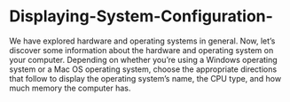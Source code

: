 # Displaying-System-Configuration-
We have explored hardware and operating systems in general. Now, let’s discover some information about the hardware and operating system on your computer. Depending on whether you’re using a Windows operating system or a Mac OS operating system, choose the appropriate directions that follow to display the operating system’s name, the CPU type, and how much memory the computer has.
